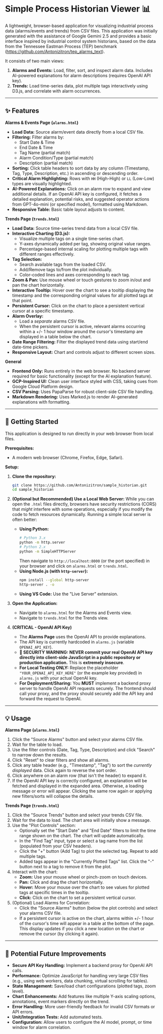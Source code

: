 # Simple Process Historian Viewer 📊

A lightweight, browser-based application for visualizing industrial process data (alarms/events and trends) from CSV files. This application was initially generated with the assistance of Google Gemini 2.5 and provides a basic interface inspired by industrial control system historians, based on the data from the Tennessee Eastman Process (TEP) benchmark (https://github.com/Antonizitron/tep_alarms_text).

It consists of two main views:

1.  **Alarms and Events:** Load, filter, sort, and inspect alarm data. Includes AI-powered explanations for alarm descriptions (requires OpenAI API key).
2.  **Trends:** Load time-series data, plot multiple tags interactively using D3.js, and correlate with alarm occurrences.

---

## ✨ Features

**Alarms & Events Page (`alarms.html`)**

*   **Load Data:** Source alarm/event data directly from a local CSV file.
*   **Filtering:** Filter alarms by:
    *   Start Date & Time
    *   End Date & Time
    *   Tag Name (partial match)
    *   Alarm Condition/Type (partial match)
    *   Description (partial match)
*   **Sorting:** Click table headers to sort data by any column (Timestamp, Tag, Type, Description, etc.) in ascending or descending order.
*   **Critical Alarm Highlighting:** Rows with `HH` (High-High) or `LL` (Low-Low) types are visually highlighted.
*   **AI-Powered Explanations:** Click on an alarm row to expand and view additional details. If an OpenAI API key is configured, it fetches a detailed explanation, potential risks, and suggested operator actions from GPT-4o-mini (or specified model), formatted using Markdown.
*   **Responsive Table:** Basic table layout adjusts to content.

**Trends Page (`trends.html`)**

*   **Load Data:** Source time-series trend data from a local CSV file.
*   **Interactive Charting (D3.js):**
    *   Visualize multiple tags on a single time-series chart.
    *   Y-axes dynamically added per tag, showing original value ranges.
    *   Percentage-based internal scaling for plotting multiple tags with different ranges effectively.
*   **Tag Selection:**
    *   Search available tags from the loaded CSV.
    *   Add/Remove tags to/from the plot individually.
    *   Color-coded lines and axes corresponding to each tag.
*   **Zoom & Pan:** Use mouse wheel or touch gestures to zoom in/out and pan the chart horizontally.
*   **Interactive Tooltip:** Hover over the chart to see a tooltip displaying the timestamp and the corresponding original values for all plotted tags at that point.
*   **Persistent Cursor:** Click on the chart to place a persistent vertical cursor at a specific timestamp.
*   **Alarm Overlay:**
    *   Load a *separate* alarms CSV file.
    *   When the persistent cursor is active, relevant alarms occurring within a +/- 1 hour window around the cursor's timestamp are displayed in a table below the chart.
*   **Date Range Filtering:** Filter the displayed trend data using start/end date-time pickers.
*   **Responsive Layout:** Chart and controls adjust to different screen sizes.

**General**

*   **Frontend Only:** Runs entirely in the web browser. No backend server required for basic functionality (except for the AI explanation feature).
*   **GCP-Inspired UI:** Clean user interface styled with CSS, taking cues from Google Cloud Platform design.
*   **CSV Parsing:** Uses PapaParse for robust client-side CSV file handling.
*   **Markdown Rendering:** Uses Marked.js to render AI-generated explanations with formatting.

---

## 🚀 Getting Started

This application is designed to run directly in your web browser from local files.

**Prerequisites:**

*   A modern web browser (Chrome, Firefox, Edge, Safari).

**Setup:**

1.  **Clone the repository:**
    ```bash
    git clone https://github.com/Antonizitron/sample_historian.git
    cd sample_historian
    ```

2.  **(Optional but Recommended) Use a Local Web Server:** While you can open the `.html` files directly, browsers have security restrictions (CORS) that *might* interfere with some operations, especially if you modify the code to fetch resources dynamically. Running a simple local server is often better:
    *   **Using Python:**
        ```bash
        # Python 3.x
        python -m http.server
        # Python 2.x
        python -m SimpleHTTPServer
        ```
        Then navigate to `http://localhost:8000` (or the port specified) in your browser and click on `alarms.html` or `trends.html`.
    *   **Using Node.js (with `http-server`):**
        ```bash
        npm install --global http-server
        http-server . -o
        ```
    *   **Using VS Code:** Use the "Live Server" extension.

3.  **Open the Application:**
    *   Navigate to `alarms.html` for the Alarms and Events view.
    *   Navigate to `trends.html` for the Trends view.

4.  **(CRITICAL - OpenAI API Key)**
    *   The **Alarms Page** uses the OpenAI API to provide explanations.
    *   The API key is currently hardcoded in `alarms.js` (variable `OPENAI_API_KEY`).
    *   **🚨 SECURITY WARNING:** **NEVER commit your real OpenAI API key directly into client-side JavaScript in a public repository or production application.** This is **extremely insecure**.
    *   **For Local Testing ONLY:** Replace the placeholder `"YOUR_OPENAI_API_KEY_HERE"` (or the example key provided) in `alarms.js` with your actual OpenAI key.
    *   **For Deployment/Sharing:** You **MUST** implement a backend proxy server to handle OpenAI API requests securely. The frontend should call your proxy, and the proxy should securely add the API key and forward the request to OpenAI.

---

## 💡 Usage

**Alarms Page (`alarms.html`)**

1.  Click the "Source Alarms" button and select your alarms CSV file.
2.  Wait for the table to load.
3.  Use the filter controls (Date, Tag, Type, Description) and click "Search" to narrow down the results.
4.  Click "Reset" to clear filters and show all alarms.
5.  Click any table header (e.g., "Timestamp", "Tag") to sort the *currently displayed* data. Click again to reverse the sort order.
6.  Click anywhere on an alarm row (that isn't the header) to expand it.
7.  If the OpenAI API key is correctly configured, an explanation will be fetched and displayed in the expanded area. Otherwise, a loading message or error will appear. Clicking the same row again or applying new filters/sorts will collapse the details.

**Trends Page (`trends.html`)**

1.  Click the "Source Trends" button and select your trends CSV file.
2.  Wait for the data to load. The chart area will initially show a message.
3.  Use the "Plot Controls" section:
    *   Optionally set the "Start Date" and "End Date" filters to limit the time range shown on the chart. The chart will update automatically.
    *   In the "Find Tag" input, type or select a tag name from the list (populated from your CSV headers).
    *   Click the "+" button (Add Tag) to plot the selected tag. Repeat to add multiple tags.
    *   Added tags appear in the "Currently Plotted Tags" list. Click the "-" button next to a tag to remove it from the plot.
4.  Interact with the chart:
    *   **Zoom:** Use your mouse wheel or pinch-zoom on touch devices.
    *   **Pan:** Click and drag the chart horizontally.
    *   **Hover:** Move your mouse over the chart to see values for plotted tags at specific times in the tooltip.
    *   **Click:** Click on the chart to set a persistent vertical cursor.
5.  (Optional) Load Alarms for Correlation:
    *   Click the "Source Alarms" button (below the plot controls) and select your alarms CSV file.
    *   If a persistent cursor is active on the chart, alarms within +/- 1 hour of the cursor's time will appear in a table at the bottom of the page. This display updates if you click a new location on the chart or remove the cursor (by clicking it again).

---

## 🔮 Potential Future Improvements

*   **Secure API Key Handling:** Implement a backend proxy for OpenAI API calls.
*   **Performance:** Optimize JavaScript for handling very large CSV files (e.g., using web workers, data chunking, virtual scrolling for tables).
*   **State Management:** Save/load chart configurations (plotted tags, zoom level).
*   **Chart Enhancements:** Add features like multiple Y-axis scaling options, annotations, event markers directly on the trend.
*   **Error Handling:** More user-friendly feedback for invalid CSV formats or API errors.
*   **Unit/Integration Tests:** Add automated tests.
*   **Configuration:** Allow users to configure the AI model, prompt, or time window for alarm correlation.
